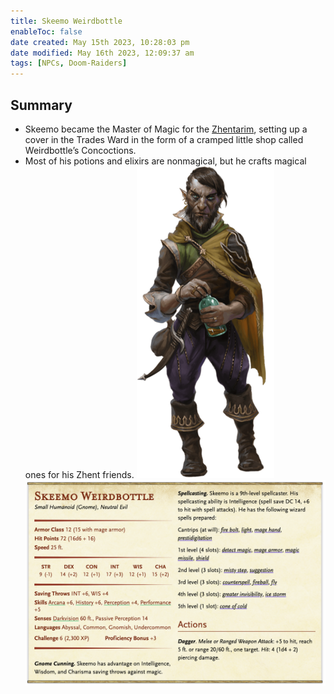 ```yaml
---
title: Skeemo Weirdbottle
enableToc: false
date created: May 15th 2023, 10:28:03 pm
date modified: May 16th 2023, 12:09:37 am
tags: [NPCs, Doom-Raiders]
---
```

## Summary
- Skeemo became the Master of Magic for the [Zhentarim](content/Zhentarim.md), setting up a cover in the Trades Ward in the form of a cramped little shop called Weirdbottle’s Concoctions.
- Most of his potions and elixirs are nonmagical, but he crafts magical ones for his Zhent friends.
![](attachments/Pasted%20image%2020230515223421.png)
![](../attachments/Pasted%20image%2020230516000237.png)
